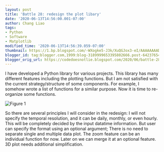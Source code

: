```yaml
---
layout: post
title: 'Battle 28: redesign the plot libary'
date: '2020-06-13T14:56:00.001-07:00'
author: Chang Liao
tags:
- Python
- Software
- Matplotlib
modified_time: '2020-06-13T14:56:39.059-07:00'
thumbnail: https://1.bp.blogspot.com/-WXogke5-J3k/XuQGJox3-eI/AAAAAAAADYA/Ln1EJIaMLOQ5jH6EQKF9XRhXDbgZt8vmACK4BGAsYHg/s72-c/tsplot.png
blogger_id: tag:blogger.com,1999:blog-3189999653395802666.post-6423765435967231520
blogger_orig_url: https://codedoesnotlie.blogspot.com/2020/06/battle-28-redesign-plot-libary.html
---
```



I have developed a Python library for various projects. This library has many different features including the plotting functions. But I am not satisfied with the current strategy/structure of some components. For example, I somehow wrote a list of functions for a similar purpose.
Now it is time to re-organize some functions.


![Figure 1](https://github.com/changliao/changliao.github.io/blob/main/_figure/pyes_plot.png?raw=true)

So there are several principles I will consider in the redesign:
I will not specify the temporal resolution, and it can be daily, monthly, or even hourly. This will be completely decided by the input datatime information. But user can specify the format using an optional argument;
There is no need to separate single and multiple data plot.
The zoom feature can be an individual function for now. Later on we can merge it at an optional feature.
3D plot needs additional simplification.